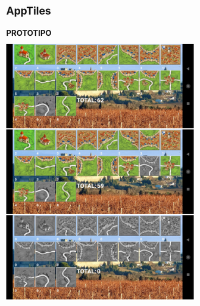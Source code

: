 # AppTiles
## PROTOTIPO
<picture>
  <img alt="Carca APP" src="https://github.com/Tbug2000/AppTiles/blob/main/Fotos/1.jpg">
</picture>

<picture>
  <img alt="Carca APP" src="https://github.com/Tbug2000/AppTiles/blob/main/Fotos/2.jpg">
</picture>

<picture>
  <img alt="Carca APP" src="https://github.com/Tbug2000/AppTiles/blob/main/Fotos/3.jpg">
</picture>
